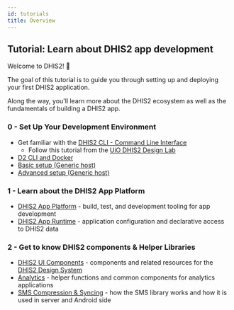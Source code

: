 ```yaml
---
id: tutorials
title: Overview
---
```


## Tutorial: Learn about DHIS2 app development

Welcome to DHIS2! 🎊

The goal of this tutorial is to guide you through setting up and deploying your first DHIS2 application. 

Along the way, you'll learn more about the DHIS2 ecosystem as well as the fundamentals of building a DHIS2 app.

### 0 - Set Up Your Development Environment 
* Get familiar with the [DHIS2 CLI - Command Line Interface](https://cli.dhis2.nu/#/)
    - Follow this tutorial from the [UiO DHIS2 Design Lab](https://www.fiftythreetwenty.com/learn/dhis2/cli/)
* [D2 CLI and Docker](./tutorials/dhis2-docker)
* [Basic setup (Generic host)](./tutorials/dhis2-basic-setup)
* [Advanced setup (Generic host)]((./tutorials/dhis2-advanced-setup))

### 1 - Learn about the DHIS2 App Platform 
* [DHIS2 App Platform](https://platform.dhis2.nu/#/) - build, test, and development tooling for app development
* [DHIS2 App Runtime](https://runtime.dhis2.nu/#/) - application configuration and declarative access to DHIS2 data

### 2 - Get to know DHIS2 components & Helper Libraries 
* [DHIS2 UI Components](https://ui.dhis2.nu/#/) - components and related resources for the [DHIS2 Design System](https://github.com/dhis2/design-system) 
* [Analytics](https://github.com/dhis2/analytics) - helper functions and common components for analytics applications
* [SMS Compression & Syncing](https://github.com/dhis2/dhis2-android-capture-app/tree/master/docs/src/commonmark/en/content/tech-guides) - how the SMS library works and how it is used in server and Android side
